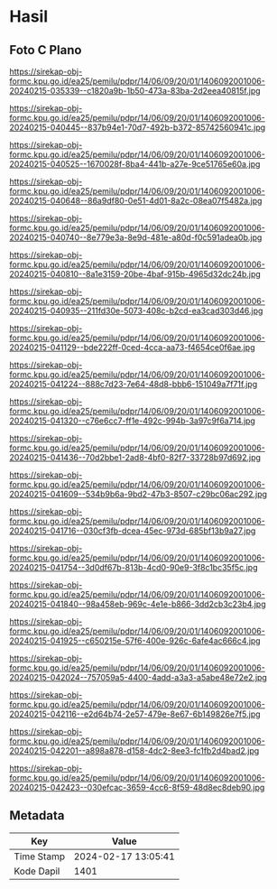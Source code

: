# Hasil

## Foto C Plano

https://sirekap-obj-formc.kpu.go.id/ea25/pemilu/pdpr/14/06/09/20/01/1406092001006-20240215-035339--c1820a9b-1b50-473a-83ba-2d2eea40815f.jpg

https://sirekap-obj-formc.kpu.go.id/ea25/pemilu/pdpr/14/06/09/20/01/1406092001006-20240215-040445--837b94e1-70d7-492b-b372-85742560941c.jpg

https://sirekap-obj-formc.kpu.go.id/ea25/pemilu/pdpr/14/06/09/20/01/1406092001006-20240215-040525--1670028f-8ba4-441b-a27e-9ce51765e60a.jpg

https://sirekap-obj-formc.kpu.go.id/ea25/pemilu/pdpr/14/06/09/20/01/1406092001006-20240215-040648--86a9df80-0e51-4d01-8a2c-08ea07f5482a.jpg

https://sirekap-obj-formc.kpu.go.id/ea25/pemilu/pdpr/14/06/09/20/01/1406092001006-20240215-040740--8e779e3a-8e9d-481e-a80d-f0c591adea0b.jpg

https://sirekap-obj-formc.kpu.go.id/ea25/pemilu/pdpr/14/06/09/20/01/1406092001006-20240215-040810--8a1e3159-20be-4baf-915b-4965d32dc24b.jpg

https://sirekap-obj-formc.kpu.go.id/ea25/pemilu/pdpr/14/06/09/20/01/1406092001006-20240215-040935--211fd30e-5073-408c-b2cd-ea3cad303d46.jpg

https://sirekap-obj-formc.kpu.go.id/ea25/pemilu/pdpr/14/06/09/20/01/1406092001006-20240215-041129--bde222ff-0ced-4cca-aa73-f4654ce0f6ae.jpg

https://sirekap-obj-formc.kpu.go.id/ea25/pemilu/pdpr/14/06/09/20/01/1406092001006-20240215-041224--888c7d23-7e64-48d8-bbb6-151049a7f71f.jpg

https://sirekap-obj-formc.kpu.go.id/ea25/pemilu/pdpr/14/06/09/20/01/1406092001006-20240215-041320--c76e6cc7-ff1e-492c-994b-3a97c9f6a714.jpg

https://sirekap-obj-formc.kpu.go.id/ea25/pemilu/pdpr/14/06/09/20/01/1406092001006-20240215-041436--70d2bbe1-2ad8-4bf0-82f7-33728b97d692.jpg

https://sirekap-obj-formc.kpu.go.id/ea25/pemilu/pdpr/14/06/09/20/01/1406092001006-20240215-041609--534b9b6a-9bd2-47b3-8507-c29bc06ac292.jpg

https://sirekap-obj-formc.kpu.go.id/ea25/pemilu/pdpr/14/06/09/20/01/1406092001006-20240215-041716--030cf3fb-dcea-45ec-973d-685bf13b9a27.jpg

https://sirekap-obj-formc.kpu.go.id/ea25/pemilu/pdpr/14/06/09/20/01/1406092001006-20240215-041754--3d0df67b-813b-4cd0-90e9-3f8c1bc35f5c.jpg

https://sirekap-obj-formc.kpu.go.id/ea25/pemilu/pdpr/14/06/09/20/01/1406092001006-20240215-041840--98a458eb-969c-4e1e-b866-3dd2cb3c23b4.jpg

https://sirekap-obj-formc.kpu.go.id/ea25/pemilu/pdpr/14/06/09/20/01/1406092001006-20240215-041925--c650215e-57f6-400e-926c-6afe4ac666c4.jpg

https://sirekap-obj-formc.kpu.go.id/ea25/pemilu/pdpr/14/06/09/20/01/1406092001006-20240215-042024--757059a5-4400-4add-a3a3-a5abe48e72e2.jpg

https://sirekap-obj-formc.kpu.go.id/ea25/pemilu/pdpr/14/06/09/20/01/1406092001006-20240215-042116--e2d64b74-2e57-479e-8e67-6b149826e7f5.jpg

https://sirekap-obj-formc.kpu.go.id/ea25/pemilu/pdpr/14/06/09/20/01/1406092001006-20240215-042201--a898a878-d158-4dc2-8ee3-fc1fb2d4bad2.jpg

https://sirekap-obj-formc.kpu.go.id/ea25/pemilu/pdpr/14/06/09/20/01/1406092001006-20240215-042423--030efcac-3659-4cc6-8f59-48d8ec8deb90.jpg


## Metadata

| Key        | Value               |
| ---------- | ------------------- |
| Time Stamp | 2024-02-17 13:05:41 |
| Kode Dapil | 1401                |



